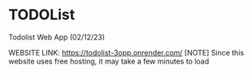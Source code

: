 # TODOList
Todolist Web App (02/12/23)

WEBSITE LINK: https://todolist-3opp.onrender.com/
[NOTE] Since this website uses free hosting, it may take a few minutes to load

